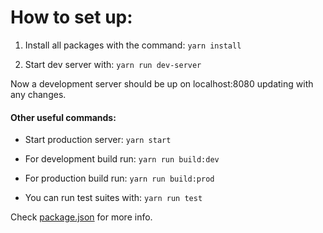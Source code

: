 # How to set up:

1. Install all packages with the command:
```yarn install```

2. Start dev server with:
```yarn run dev-server```

Now a development server should be up on localhost:8080 updating with any changes.

#### Other useful commands:

* Start production server:
```yarn start```

* For development build run:
```yarn run build:dev```

* For production build run:
```yarn run build:prod```

* You can run test suites with:
```yarn run test```

Check [package.json](./package.json) for more info.